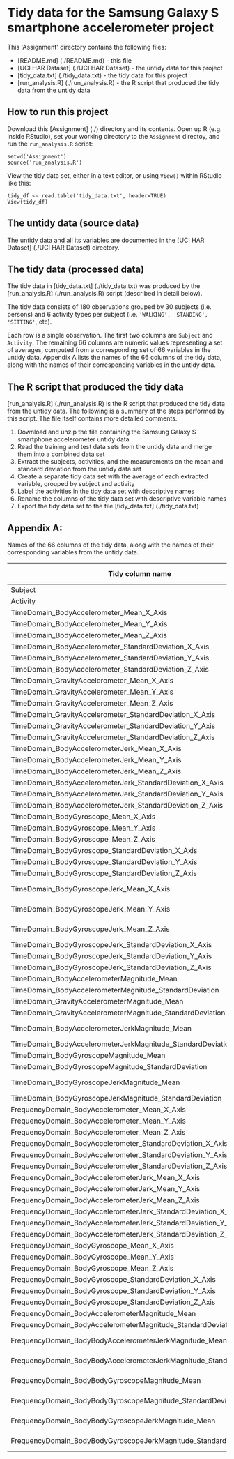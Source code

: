 Tidy data for the Samsung Galaxy S smartphone accelerometer project
==========

This 'Assignment' directory contains the following files:

* [README.md] (./README.md) - this file
* [UCI HAR Dataset] (./UCI HAR Dataset) - the untidy data for this project
* [tidy_data.txt] (./tidy_data.txt) - the tidy data for this project
* [run_analysis.R] (./run_analysis.R) - the R script that produced the tidy data from the untidy data

## How to run this project

Download this [Assignment] (./) directory and its contents. Open up R (e.g. inside RStudio), set your working directory to the `Assignment` directoy, and run the `run_analysis.R` script:
```
setwd('Assignment')
source('run_analysis.R')
```
View the tidy data set, either in a text editor, or using `View()` within RStudio like this:
```
tidy_df <- read.table('tidy_data.txt', header=TRUE)
View(tidy_df)
```

## The untidy data (source data)

The untidy data and all its variables are documented in the [UCI HAR Dataset] (./UCI HAR Dataset) directory.

## The tidy data (processed data)

The tidy data in [tidy_data.txt] (./tidy_data.txt) was produced by the [run_analysis.R] (./run_analysis.R) script (described in detail below).

The tidy data consists of 180 observations grouped by 30 subjects (i.e. persons) and 6 activity types per subject (i.e. `'WALKING', 'STANDING', 'SITTING'`, etc).

Each row is a single observation. The first two columns are `Subject` and `Activity`. The remaining 66 columns are numeric values representing a set of averages, computed from a corresponding set of 66 variables in the untidy data.  Appendix A lists the names of the 66 columns of the tidy data, along with the names of their corresponding variables in the untidy data.

## The R script that produced the tidy data

[run_analysis.R] (./run_analysis.R) is the R script that produced the tidy data from the untidy data. The following is a summary of the steps performed by this script.  The file itself contains more detailed comments.

1. Download and unzip the file containing the Samsung Galaxy S smartphone accelerometer untidy data
2. Read the training and test data sets from the untidy data and merge them into a combined data set
3. Extract the subjects, activities, and the measurements on the mean and standard deviation from the untidy data set
4. Create a separate tidy data set with the average of each extracted variable, grouped by subject and activity
5. Label the activities in the tidy data set with descriptive names
6. Rename the columns of the tidy data set with descriptive variable names
7. Export the tidy data set to the file [tidy_data.txt] (./tidy_data.txt)


## Appendix A:

Names of the 66 columns of the tidy data, along with the names of their corresponding variables from the untidy data.

Tidy column name | Corresponding untidy column name
--- | ---
Subject | subject
Activity | y
TimeDomain_BodyAccelerometer_Mean_X_Axis | tBodyAcc-mean()-X
TimeDomain_BodyAccelerometer_Mean_Y_Axis | tBodyAcc-mean()-Y
TimeDomain_BodyAccelerometer_Mean_Z_Axis | tBodyAcc-mean()-Z
TimeDomain_BodyAccelerometer_StandardDeviation_X_Axis | tBodyAcc-std()-X
TimeDomain_BodyAccelerometer_StandardDeviation_Y_Axis | tBodyAcc-std()-Y
TimeDomain_BodyAccelerometer_StandardDeviation_Z_Axis | tBodyAcc-std()-Z
TimeDomain_GravityAccelerometer_Mean_X_Axis | tGravityAcc-mean()-X
TimeDomain_GravityAccelerometer_Mean_Y_Axis | tGravityAcc-mean()-Y
TimeDomain_GravityAccelerometer_Mean_Z_Axis | tGravityAcc-mean()-Z
TimeDomain_GravityAccelerometer_StandardDeviation_X_Axis | tGravityAcc-std()-X
TimeDomain_GravityAccelerometer_StandardDeviation_Y_Axis | tGravityAcc-std()-Y
TimeDomain_GravityAccelerometer_StandardDeviation_Z_Axis | tGravityAcc-std()-Z
TimeDomain_BodyAccelerometerJerk_Mean_X_Axis | tBodyAccJerk-mean()-X
TimeDomain_BodyAccelerometerJerk_Mean_Y_Axis | tBodyAccJerk-mean()-Y
TimeDomain_BodyAccelerometerJerk_Mean_Z_Axis | tBodyAccJerk-mean()-Z
TimeDomain_BodyAccelerometerJerk_StandardDeviation_X_Axis | tBodyAccJerk-std()-X
TimeDomain_BodyAccelerometerJerk_StandardDeviation_Y_Axis | tBodyAccJerk-std()-Y
TimeDomain_BodyAccelerometerJerk_StandardDeviation_Z_Axis | tBodyAccJerk-std()-Z
TimeDomain_BodyGyroscope_Mean_X_Axis | tBodyGyro-mean()-X
TimeDomain_BodyGyroscope_Mean_Y_Axis | tBodyGyro-mean()-Y
TimeDomain_BodyGyroscope_Mean_Z_Axis | tBodyGyro-mean()-Z
TimeDomain_BodyGyroscope_StandardDeviation_X_Axis | tBodyGyro-std()-X
TimeDomain_BodyGyroscope_StandardDeviation_Y_Axis | tBodyGyro-std()-Y
TimeDomain_BodyGyroscope_StandardDeviation_Z_Axis | tBodyGyro-std()-Z
TimeDomain_BodyGyroscopeJerk_Mean_X_Axis | tBodyGyroJerk-mean()-X
TimeDomain_BodyGyroscopeJerk_Mean_Y_Axis | tBodyGyroJerk-mean()-Y
TimeDomain_BodyGyroscopeJerk_Mean_Z_Axis | tBodyGyroJerk-mean()-Z
TimeDomain_BodyGyroscopeJerk_StandardDeviation_X_Axis | tBodyGyroJerk-std()-X
TimeDomain_BodyGyroscopeJerk_StandardDeviation_Y_Axis | tBodyGyroJerk-std()-Y
TimeDomain_BodyGyroscopeJerk_StandardDeviation_Z_Axis | tBodyGyroJerk-std()-Z
TimeDomain_BodyAccelerometerMagnitude_Mean | tBodyAccMag-mean()
TimeDomain_BodyAccelerometerMagnitude_StandardDeviation | tBodyAccMag-std()
TimeDomain_GravityAccelerometerMagnitude_Mean | tGravityAccMag-mean()
TimeDomain_GravityAccelerometerMagnitude_StandardDeviation | tGravityAccMag-std()
TimeDomain_BodyAccelerometerJerkMagnitude_Mean | tBodyAccJerkMag-mean()
TimeDomain_BodyAccelerometerJerkMagnitude_StandardDeviation | tBodyAccJerkMag-std()
TimeDomain_BodyGyroscopeMagnitude_Mean | tBodyGyroMag-mean()
TimeDomain_BodyGyroscopeMagnitude_StandardDeviation | tBodyGyroMag-std()
TimeDomain_BodyGyroscopeJerkMagnitude_Mean | tBodyGyroJerkMag-mean()
TimeDomain_BodyGyroscopeJerkMagnitude_StandardDeviation | tBodyGyroJerkMag-std()
FrequencyDomain_BodyAccelerometer_Mean_X_Axis | fBodyAcc-mean()-X
FrequencyDomain_BodyAccelerometer_Mean_Y_Axis | fBodyAcc-mean()-Y
FrequencyDomain_BodyAccelerometer_Mean_Z_Axis | fBodyAcc-mean()-Z
FrequencyDomain_BodyAccelerometer_StandardDeviation_X_Axis | fBodyAcc-std()-X
FrequencyDomain_BodyAccelerometer_StandardDeviation_Y_Axis | fBodyAcc-std()-Y
FrequencyDomain_BodyAccelerometer_StandardDeviation_Z_Axis | fBodyAcc-std()-Z
FrequencyDomain_BodyAccelerometerJerk_Mean_X_Axis | fBodyAccJerk-mean()-X
FrequencyDomain_BodyAccelerometerJerk_Mean_Y_Axis | fBodyAccJerk-mean()-Y
FrequencyDomain_BodyAccelerometerJerk_Mean_Z_Axis | fBodyAccJerk-mean()-Z
FrequencyDomain_BodyAccelerometerJerk_StandardDeviation_X_Axis | fBodyAccJerk-std()-X
FrequencyDomain_BodyAccelerometerJerk_StandardDeviation_Y_Axis | fBodyAccJerk-std()-Y
FrequencyDomain_BodyAccelerometerJerk_StandardDeviation_Z_Axis | fBodyAccJerk-std()-Z
FrequencyDomain_BodyGyroscope_Mean_X_Axis | fBodyGyro-mean()-X
FrequencyDomain_BodyGyroscope_Mean_Y_Axis | fBodyGyro-mean()-Y
FrequencyDomain_BodyGyroscope_Mean_Z_Axis | fBodyGyro-mean()-Z
FrequencyDomain_BodyGyroscope_StandardDeviation_X_Axis | fBodyGyro-std()-X
FrequencyDomain_BodyGyroscope_StandardDeviation_Y_Axis | fBodyGyro-std()-Y
FrequencyDomain_BodyGyroscope_StandardDeviation_Z_Axis | fBodyGyro-std()-Z
FrequencyDomain_BodyAccelerometerMagnitude_Mean | fBodyAccMag-mean()
FrequencyDomain_BodyAccelerometerMagnitude_StandardDeviation | fBodyAccMag-std()
FrequencyDomain_BodyBodyAccelerometerJerkMagnitude_Mean | fBodyBodyAccJerkMag-mean()
FrequencyDomain_BodyBodyAccelerometerJerkMagnitude_StandardDeviation | fBodyBodyAccJerkMag-std()
FrequencyDomain_BodyBodyGyroscopeMagnitude_Mean | fBodyBodyGyroMag-mean()
FrequencyDomain_BodyBodyGyroscopeMagnitude_StandardDeviation | fBodyBodyGyroMag-std()
FrequencyDomain_BodyBodyGyroscopeJerkMagnitude_Mean | fBodyBodyGyroJerkMag-mean()
FrequencyDomain_BodyBodyGyroscopeJerkMagnitude_StandardDeviation | fBodyBodyGyroJerkMag-std()
